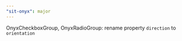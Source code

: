 ```yaml
---
"sit-onyx": major
---
```


OnyxCheckboxGroup, OnyxRadioGroup: rename property `direction` to `orientation`
